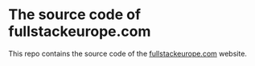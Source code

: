 # The source code of fullstackeurope.com

This repo contains the source code of the [fullstackeurope.com](https://fullstackeurope.com) website.
